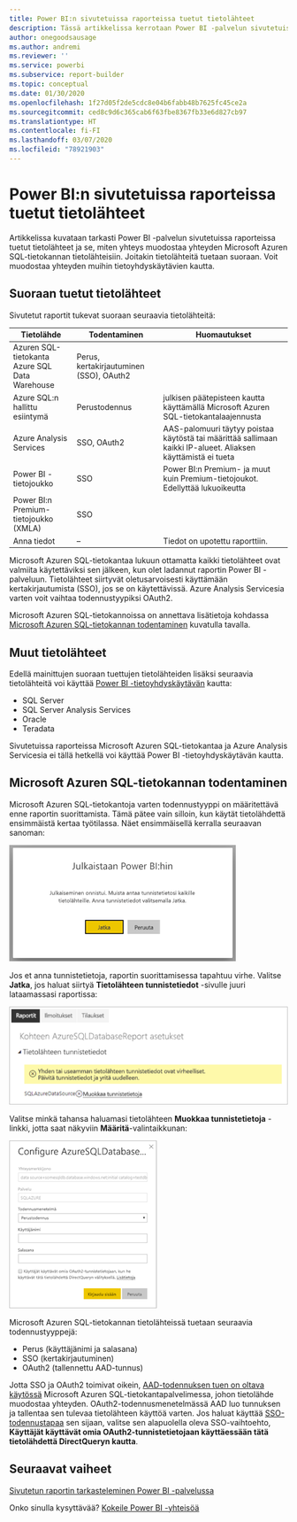 ```yaml
---
title: Power BI:n sivutetuissa raporteissa tuetut tietolähteet
description: Tässä artikkelissa kerrotaan Power BI -palvelun sivutetuissa raporteissa tuetuista tietolähteistä ja siitä, miten yhteys muodostaa yhteyden Microsoft Azuren SQL-tietokannan tietolähteisiin.
author: onegoodsausage
ms.author: andremi
ms.reviewer: ''
ms.service: powerbi
ms.subservice: report-builder
ms.topic: conceptual
ms.date: 01/30/2020
ms.openlocfilehash: 1f27d05f2de5cdc8e04b6fabb48b7625fc45ce2a
ms.sourcegitcommit: ced8c9d6c365cab6f63fbe8367fb33e6d827cb97
ms.translationtype: HT
ms.contentlocale: fi-FI
ms.lasthandoff: 03/07/2020
ms.locfileid: "78921903"
---
```

# <a name="supported-data-sources-for-power-bi-paginated-reports"></a>Power BI:n sivutetuissa raporteissa tuetut tietolähteet

Artikkelissa kuvataan tarkasti Power BI -palvelun sivutetuissa raporteissa tuetut tietolähteet ja se, miten yhteys muodostaa yhteyden Microsoft Azuren SQL-tietokannan tietolähteisiin. Joitakin tietolähteitä tuetaan suoraan. Voit muodostaa yhteyden muihin tietoyhdyskäytävien kautta.

## <a name="natively-supported-data-sources"></a>Suoraan tuetut tietolähteet

Sivutetut raportit tukevat suoraan seuraavia tietolähteitä:

| Tietolähde | Todentaminen | Huomautukset |
| --- | --- | --- |
| Azuren SQL-tietokanta <br>Azure SQL Data Warehouse | Perus, kertakirjautuminen (SSO), OAuth2 |   |
| Azure SQL:n hallittu esiintymä | Perustodennus | julkisen päätepisteen kautta käyttämällä Microsoft Azuren SQL-tietokantalaajennusta  |
| Azure Analysis Services | SSO, OAuth2 | AAS-palomuuri täytyy poistaa käytöstä tai määrittää sallimaan kaikki IP-alueet.  Aliaksen käyttämistä ei tueta  |
| Power BI -tietojoukko | SSO | Power BI:n Premium- ja muut kuin Premium-tietojoukot. Edellyttää lukuoikeutta |
| Power BI:n Premium-tietojoukko (XMLA) | SSO |   |
| Anna tiedot | – | Tiedot on upotettu raporttiin. |

Microsoft Azuren SQL-tietokantaa lukuun ottamatta kaikki tietolähteet ovat valmiita käytettäviksi sen jälkeen, kun olet ladannut raportin Power BI -palveluun. Tietolähteet siirtyvät oletusarvoisesti käyttämään kertakirjautumista (SSO), jos se on käytettävissä. Azure Analysis Servicesia varten voit vaihtaa todennustyypiksi OAuth2.

Microsoft Azuren SQL-tietokannoissa on annettava lisätietoja kohdassa [Microsoft Azuren SQL-tietokannan todentaminen](#azure-sql-database-authentication) kuvatulla tavalla.

## <a name="other-data-sources"></a>Muut tietolähteet

Edellä mainittujen suoraan tuettujen tietolähteiden lisäksi seuraavia tietolähteitä voi käyttää [Power BI -tietoyhdyskäytävän](../service-gateway-onprem.md) kautta:

- SQL Server
- SQL Server Analysis Services
- Oracle
- Teradata

Sivutetuissa raporteissa Microsoft Azuren SQL-tietokantaa ja Azure Analysis Servicesia ei tällä hetkellä voi käyttää Power BI -tietoyhdyskäytävän kautta.

## <a name="azure-sql-database-authentication"></a>Microsoft Azuren SQL-tietokannan todentaminen

Microsoft Azuren SQL-tietokantoja varten todennustyyppi on määritettävä enne raportin suorittamista. Tämä pätee vain silloin, kun käytät tietolähdettä ensimmäistä kertaa työtilassa. Näet ensimmäisellä kerralla seuraavan sanoman:

![Julkaistaan Power BI:hin](media/paginated-reports-data-sources/power-bi-paginated-publishing.png)

Jos et anna tunnistetietoja, raportin suorittamisessa tapahtuu virhe. Valitse **Jatka**, jos haluat siirtyä **Tietolähteen tunnistetiedot** -sivulle juuri lataamassasi raportissa:

![Microsoft Azuren SQL-tietokannan asetukset](media/paginated-reports-data-sources/power-bi-paginated-settings-azure-sql.png)

Valitse minkä tahansa haluamasi tietolähteen **Muokkaa tunnistetietoja** -linkki, jotta saat näkyviin **Määritä**-valintaikkunan:

![Määritä Microsoft Azuren SQL-tietokanta](media/paginated-reports-data-sources/power-bi-paginated-configure-azure-sql.png)

Microsoft Azuren SQL-tietokannan tietolähteissä tuetaan seuraavia todennustyyppejä:

- Perus (käyttäjänimi ja salasana)
- SSO (kertakirjautuminen)
- OAuth2 (tallennettu AAD-tunnus)

Jotta SSO ja OAuth2 toimivat oikein, [AAD-todennuksen tuen on oltava käytössä](https://docs.microsoft.com/azure/sql-database/sql-database-aad-authentication-configure) Microsoft Azuren SQL-tietokantapalvelimessa, johon tietolähde muodostaa yhteyden. OAuth2-todennusmenetelmässä AAD luo tunnuksen ja tallentaa sen tulevaa tietolähteen käyttöä varten. Jos haluat käyttää [SSO-todennustapaa](https://docs.microsoft.com/power-bi/service-azure-sql-database-with-direct-connect#single-sign-on) sen sijaan, valitse sen alapuolella oleva SSO-vaihtoehto, **Käyttäjät käyttävät omia OAuth2-tunnistetietojaan käyttäessään tätä tietolähdettä DirectQueryn kautta**.
  
## <a name="next-steps"></a>Seuraavat vaiheet

[Sivutetun raportin tarkasteleminen Power BI -palvelussa](../consumer/paginated-reports-view-power-bi-service.md)

Onko sinulla kysyttävää? [Kokeile Power BI -yhteisöä](https://community.powerbi.com/)
